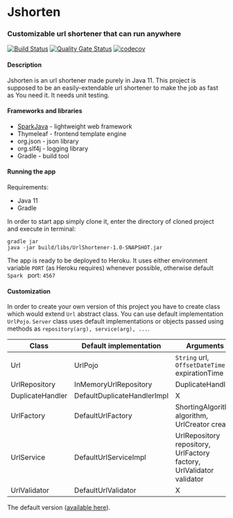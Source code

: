 # Jshorten #

### Customizable url shortener that can run anywhere ###

[![Build Status](https://travis-ci.org/Burdzi0/Jshorten.svg?branch=master)](https://travis-ci.org/Burdzi0/Jshorten)
[![Quality Gate Status](https://sonarcloud.io/api/project_badges/measure?project=Burdzi0_Jshorten&metric=alert_status)](https://sonarcloud.io/dashboard?id=Burdzi0_Jshorten)
[![codecov](https://codecov.io/gh/Burdzi0/Jshorten/branch/master/graph/badge.svg)](https://codecov.io/gh/Burdzi0/Jshorten)

#### Description ###

Jshorten is an url shortener made purely in Java 11.  This project is supposed to be an easily-extendable url shortener to make the job as fast as You need it.
It needs unit testing.

#### Frameworks and libraries ####

* [SparkJava](http://sparkjava.com/)  - lightweight web framework
* Thymeleaf - frontend template engine
* org.json - json library
* org.slf4j - logging library
* Gradle - build tool

#### Running the app ####

Requirements:

* Java 11
* Gradle

In order to start app simply clone it, enter the directory of cloned project and execute in terminal:

```shell
gradle jar
java -jar build/libs/UrlShortener-1.0-SNAPSHOT.jar 
```

The app is ready to be deployed to Heroku. It uses either environment variable `PORT` (as Heroku requires)  whenever possible, otherwise default `Spark ` port: `4567`

#### Customization 

In order to create your own version of this project you have to create class which would extend `Url` abstract class. You can use default implementation `UrlPojo`.
`Server` class uses default implementations or objects passed using methods as `repository(arg), service(arg), ...`.

| Class | Default implementation  | Arguments |
|-------|-------------------------|-----------|
| Url | UrlPojo |`String` url, `OffsetDateTime` expirationTime | 
| UrlRepository<T>  | InMemoryUrlRepository<T> | DuplicateHandler<T> |
| DuplicateHandler<T> | DefaultDuplicateHandlerImpl<T> | X |
| UrlFactory<T> | DefaultUrlFactory<T> | ShortingAlgorithm<T> algorithm, UrlCreator<T> creator |
| UrlService<T> | DefaultUrlServiceImpl | UrlRepository<T> repository, UrlFactory<T> factory, UrlValidator validator |
| UrlValidator | DefaultUrlValidator | X |


The default version ([available here](https://jshorten.herokuapp.com/)).
